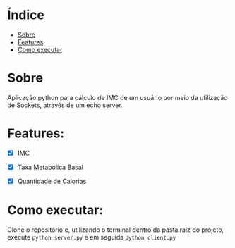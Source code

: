 # Índice

- [Sobre](#sobre)
- [Features](#features)
- [Como executar](#como-executar)



# Sobre

Aplicação python para cálculo de IMC de um usuário por meio da utilização de Sockets, através de um echo server.



# Features:

- [x] IMC
- [x] Taxa Metabólica Basal
- [x] Quantidade de Calorias



# Como executar: 

Clone o repositório e, utilizando o terminal dentro da pasta raiz do projeto, execute `python server.py` e em seguida `python client.py` 